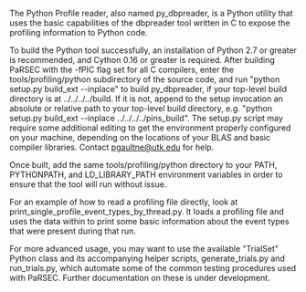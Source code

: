 The Python Profile reader, also named py_dbpreader, is a Python utility that uses the basic capabilities of the dbpreader tool written in C to expose the profiling information to Python code. 

To build the Python tool successfully, an installation of Python 2.7 or greater is recommended, and Cython 0.16 or greater is required. After building PaRSEC with the -fPIC flag set for all C compilers, enter the tools/profiling/python subdirectory of the source code, and run "python setup.py build_ext --inplace" to build py_dbpreader, if your top-level build directory is at ../../../../build. If it is not, append to the setup invocation an absolute or relative path to your top-level build directory, e.g. "python setup.py build_ext --inplace ../../../../pins_build". The setup.py script may require some additional editing to get the environment properly configured on your machine, depending on the locations of your BLAS and basic compiler libraries. Contact pgaultne@utk.edu for help.

Once built, add the same tools/profiling/python directory to your PATH, PYTHONPATH, and LD_LIBRARY_PATH environment variables in order to ensure that the tool will run without issue.

For an example of how to read a profiling file directly, look at print_single_profile_event_types_by_thread.py. It loads a profiling file and uses the data within to print some basic information about the event types that were present during that run. 

For more advanced usage, you may want to use the available "TrialSet" Python class and its accompanying helper scripts, generate_trials.py and run_trials.py, which automate some of the common testing procedures used with PaRSEC. Further documentation on these is under development.
